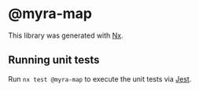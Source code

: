 # @myra-map

This library was generated with [Nx](https://nx.dev).

## Running unit tests

Run `nx test @myra-map` to execute the unit tests via [Jest](https://jestjs.io).
